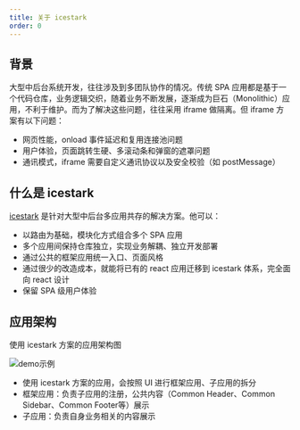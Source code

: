 ```yaml
---
title: 关于 icestark
order: 0
---
```


## 背景

大型中后台系统开发，往往涉及到多团队协作的情况。传统 SPA 应用都是基于一个代码仓库，业务逻辑交织，随着业务不断发展，逐渐成为巨石（Monolithic）应用，不利于维护。而为了解决这些问题，往往采用 iframe 做隔离。但 iframe 方案有以下问题：

- 网页性能，onload 事件延迟和复用连接池问题
- 用户体验，页面跳转生硬、多滚动条和弹窗的遮罩问题
- 通讯模式，iframe 需要自定义通讯协议以及安全校验（如 postMessage）

## 什么是 icestark

[icestark](https://github.com/ice-lab/icestark) 是针对大型中后台多应用共存的解决方案。他可以：

- 以路由为基础，模块化方式组合多个 SPA 应用
- 多个应用间保持仓库独立，实现业务解耦、独立开发部署
- 通过公共的框架应用统一入口、页面风格
- 通过很少的改造成本，就能将已有的 react 应用迁移到 icestark 体系，完全面向 react 设计
- 保留 SPA 级用户体验

## 应用架构

使用 icestark 方案的应用架构图

![demo示例](https://img.alicdn.com/tfs/TB1PayIdqWs3KVjSZFxXXaWUXXa-806-820.jpg)

- 使用 icestark 方案的应用，会按照 UI 进行框架应用、子应用的拆分
- 框架应用：负责子应用的注册，公共内容（Common Header、Common Sidebar、Common Footer等）展示
- 子应用：负责自身业务相关的内容展示
